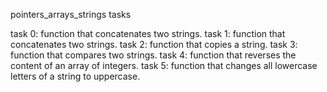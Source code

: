 pointers_arrays_strings tasks

task 0: function that concatenates two strings.
task 1: function that concatenates two strings.
task 2: function that copies a string.
task 3: function that compares two strings.
task 4: function that reverses the content of an array of integers.
task 5: function that changes all lowercase letters of a string to uppercase.
